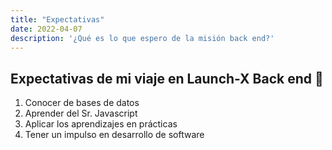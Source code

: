 ```yaml
---
title: "Expectativas"
date: 2022-04-07
description: '¿Qué es lo que espero de la misión back end?'
---
```


## Expectativas de mi viaje en Launch-X Back end 👾

1. Conocer de bases de datos
2. Aprender del Sr. Javascript
3. Aplicar los aprendizajes en prácticas
4. Tener un impulso en desarrollo de software
